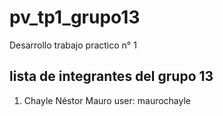 # pv_tp1_grupo13
Desarrollo trabajo practico n° 1
## lista de integrantes del grupo 13
1. Chayle Néstor Mauro user: maurochayle